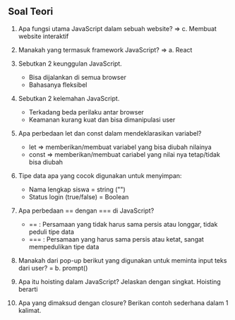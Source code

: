 ## Soal Teori

1. Apa fungsi utama JavaScript dalam sebuah website?    => c. Membuat website interaktif

2. Manakah yang termasuk framework JavaScript?          => a. React

3. Sebutkan 2 keunggulan JavaScript.
    - Bisa dijalankan di semua browser
    - Bahasanya fleksibel

4. Sebutkan 2 kelemahan JavaScript.
    - Terkadang beda perilaku antar browser
    - Keamanan kurang kuat dan bisa dimanipulasi user

5. Apa perbedaan let dan const dalam mendeklarasikan variabel?
    - let     => memberikan/membuat variabel yang bisa diubah nilainya
    - const   => memberikan/membuat cariabel yang nilai nya tetap/tidak bisa diubah 

6. Tipe data apa yang cocok digunakan untuk menyimpan:
    - Nama lengkap siswa        = string ("")
    - Status login (true/false) = Boolean 

7. Apa perbedaan == dengan === di JavaScript?
    - ==    : Persamaan yang tidak harus sama persis atau longgar, tidak peduli tipe data
    - ===   : Persamaan yang harus sama persis atau ketat, sangat mempedulikan tipe data

8. Manakah dari pop-up berikut yang digunakan untuk meminta input teks dari user?   = b. prompt()

9. Apa itu hoisting dalam JavaScript? Jelaskan dengan singkat.
    Hoisting berarti

10. Apa yang dimaksud dengan closure? Berikan contoh sederhana dalam 1 kalimat.

